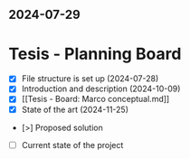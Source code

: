 2024-07-29
---
# Tesis - Planning Board

- [x] File structure is set up (2024-07-28)
- [x] Introduction and description (2024-10-09)
- [x] [[Tesis - Board: Marco conceptual.md]]
- [x] State of the art (2024-11-25)
- [>] Proposed solution
- [ ] Current state of the project
